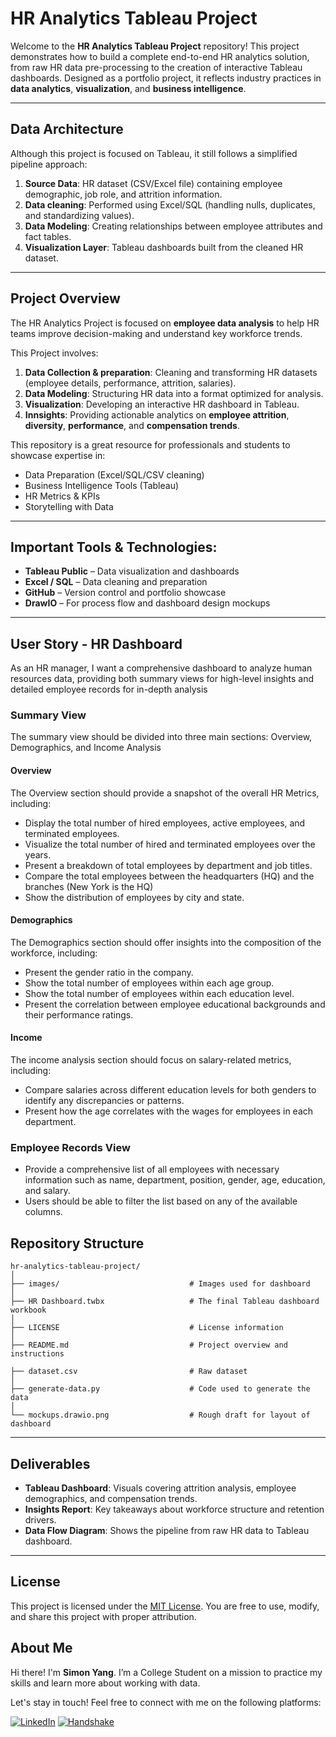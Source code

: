 # HR Analytics Tableau Project

Welcome to the **HR Analytics Tableau Project** repository! This project demonstrates how to build a complete end-to-end HR analytics solution, from raw HR data pre-processing to the creation of interactive Tableau dashboards. Designed  as a portfolio project, it reflects industry practices in  **data analytics**, **visualization**, and **business intelligence**. 

---

## Data Architecture

Although this project is focused on Tableau, it still follows a simplified pipeline approach:

1. **Source Data**: HR dataset (CSV/Excel file) containing employee  demographic, job role, and attrition information.
2. **Data  cleaning**: Performed using Excel/SQL (handling nulls, duplicates, and standardizing values).
3. **Data Modeling**: Creating relationships between employee attributes and fact tables.
4. **Visualization Layer**: Tableau dashboards built from the cleaned HR dataset.

---

## Project Overview

The HR Analytics Project is focused on **employee data analysis** to help HR teams improve decision-making and understand key workforce trends.

This Project involves: 

1.  **Data Collection & preparation**: Cleaning and transforming HR datasets (employee details, performance, attrition, salaries).
2.  **Data Modeling**: Structuring HR data into a format optimized for analysis.
3.  **Visualization**: Developing an interactive  HR dashboard in Tableau.
4.  **Innsights**: Providing actionable analytics on **employee attrition**, **diversity**, **performance**, and **compensation trends**.

This repository is a great resource for professionals and students to showcase expertise in: 
- Data Preparation (Excel/SQL/CSV cleaning)
- Business Intelligence Tools (Tableau)
- HR Metrics & KPIs
- Storytelling with Data

---

##  Important Tools & Technologies:

- **Tableau Public** – Data visualization and dashboards  
- **Excel / SQL** – Data cleaning and preparation  
- **GitHub** – Version control and portfolio showcase  
- **DrawIO** – For process flow and dashboard design mockups

---

## User Story - HR Dashboard

As an HR manager, I want a comprehensive dashboard to analyze human resources data, providing both summary views for high-level insights and detailed employee records for in-depth analysis

### Summary View

The summary view should be divided into three main sections: Overview, Demographics, and Income Analysis

#### Overview 

The Overview section should provide a snapshot of the overall HR Metrics, including:

- Display the total number of hired employees, active employees, and terminated employees.
- Visualize the total number of hired and terminated employees over the years.
- Present a breakdown of total employees by department and job titles.
- Compare the total employees between the headquarters (HQ) and the branches (New York is the HQ)
- Show the distribution of employees by city and state.

#### Demographics 

The Demographics section should offer insights into the composition of the workforce, including:

- Present the gender ratio in the company.
- Show the total number of employees within each age group.
- Show the total number of employees within each education level.
- Present the correlation between employee educational backgrounds and their performance ratings.

#### Income

The income analysis section should focus on salary-related metrics, including:

- Compare salaries across different education levels for both genders to identify any discrepancies or patterns.
- Present how the age correlates with the wages for employees in each department.

### Employee Records View
- Provide a comprehensive list of all employees with necessary information such as name, department, position, gender, age, education, and salary.
- Users should be able to filter the list based on any of the available columns.

##  Repository Structure
```
hr-analytics-tableau-project/
│
├── images/                             # Images used for dashboard
│
├── HR Dashboard.twbx                   # The final Tableau dashboard workbook
│
├── LICENSE                             # License information
│
├── README.md                           # Project overview and instructions

├── dataset.csv                         # Raw dataset
│ 
├── generate-data.py                    # Code used to generate the data
│
└── mockups.drawio.png                  # Rough draft for layout of dashboard
```
---

## Deliverables

- **Tableau Dashboard**: Visuals covering attrition analysis, employee demographics, and compensation trends.
- **Insights Report**: Key takeaways about workforce structure and retention drivers.
- **Data Flow Diagram**: Shows the pipeline from raw HR data to Tableau dashboard.

---

##  License

This project is licensed under the [MIT License](LICENSE). You are free to use, modify, and share this project with proper attribution.

##  About Me

Hi there! I'm **Simon Yang**. I’m a College Student on a mission to practice my skills and learn more about working with data.

Let's stay in touch! Feel free to connect with me on the following platforms:

[![LinkedIn](https://img.shields.io/badge/LinkedIn-0077B5?style=for-the-badge&logo=linkedin&logoColor=white)](https://www.linkedin.com/in/simon-yang-a5211535a/)
[![Handshake](https://img.shields.io/badge/Handshake-3DDC84?style=for-the-badge&logo=handshake&logoColor=white)](https://app.joinhandshake.com/profiles/ztjfa4)
